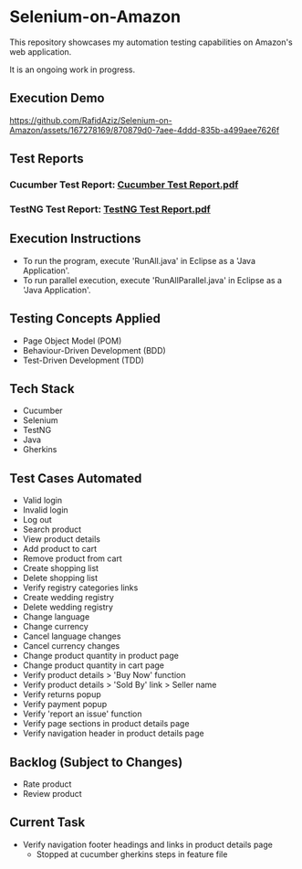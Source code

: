 # Selenium-on-Amazon
This repository showcases my automation testing capabilities on Amazon's web application. 

It is an ongoing work in progress.

## Execution Demo
https://github.com/RafidAziz/Selenium-on-Amazon/assets/167278169/870879d0-7aee-4ddd-835b-a499aee7626f

## Test Reports
### Cucumber Test Report: [Cucumber Test Report.pdf](https://github.com/user-attachments/files/16229646/Cucumber.Test.Report.pdf)

### TestNG Test Report: [TestNG Test Report.pdf](https://github.com/user-attachments/files/16229675/TestNG.Test.Report.pdf)

## Execution Instructions
- To run the program, execute 'RunAll.java' in Eclipse as a 'Java Application'.
- To run parallel execution, execute 'RunAllParallel.java' in Eclipse as a 'Java Application'.

## Testing Concepts Applied
- Page Object Model (POM)
- Behaviour-Driven Development (BDD)
- Test-Driven Development (TDD)

## Tech Stack
- Cucumber
- Selenium
- TestNG
- Java
- Gherkins 

## Test Cases Automated
- Valid login
- Invalid login
- Log out
- Search product
- View product details
- Add product to cart
- Remove product from cart
- Create shopping list
- Delete shopping list
- Verify registry categories links
- Create wedding registry
- Delete wedding registry
- Change language
- Change currency
- Cancel language changes
- Cancel currency changes
- Change product quantity in product page
- Change product quantity in cart page
- Verify product details > 'Buy Now' function
- Verify product details > 'Sold By' link > Seller name
- Verify returns popup
- Verify payment popup
- Verify 'report an issue' function
- Verify page sections in product details page
- Verify navigation header in product details page

## Backlog (Subject to Changes)
- Rate product
- Review product

## Current Task 
- Verify navigation footer headings and links in product details page
  - Stopped at cucumber gherkins steps in feature file
